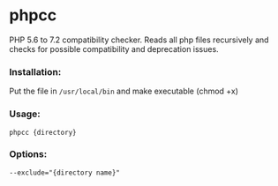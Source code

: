 # phpcc
PHP 5.6 to 7.2 compatibility checker. Reads all php files recursively and checks for possible compatibility and deprecation issues.

### Installation:

Put the file in `/usr/local/bin` and make executable (chmod +x)

### Usage:

`phpcc {directory}`

### Options:
```
--exclude="{directory name}"
```
